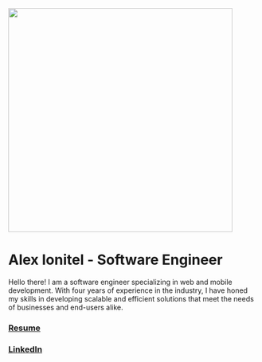 <img src='https://repository-images.githubusercontent.com/462900780/0a10af70-6cbf-46df-9071-0ff586a3b1d6' width='450' />

# Alex Ionitel - Software Engineer

Hello there! I am a software engineer specializing in web and mobile development. With four years of experience in the industry, I have honed my skills in developing scalable and efficient solutions that meet the needs of businesses and end-users alike.

### [Resume](https://s3.amazonaws.com/attachments.angel.co/8061562-82543709ee99720163ed62dd718a9b75.pdf?X-Amz-Algorithm=AWS4-HMAC-SHA256&X-Amz-Credential=AKIAJS6W3HGZGRJIRBTA%2F20230222%2Fus-east-1%2Fs3%2Faws4_request&X-Amz-Date=20230222T221535Z&X-Amz-Expires=3600&X-Amz-SignedHeaders=host&X-Amz-Signature=6ea7b77ad6a2caedb21ea89c18d9bf9883169a00116839ef434a94e0e2c3bfd5)

### [LinkedIn](https://www.linkedin.com/in/alex-ionitel-726393255/)
